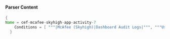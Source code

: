 #### Parser Content
```Java
{
Name = cef-mcafee-skyhigh-app-activity-7
    Conditions = [ """|McAfee (Skyhigh)|Dashboard Audit Logs|""", """User deleted""" ]
  }
```